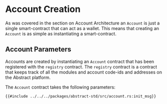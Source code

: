 # Account Creation

As was covered in the section on Account Architecture an `Account` is just a single smart-contract that can act as a wallet. This means that creating an `Account` is as simple as instantiating a smart-contract.

## Account Parameters

Accounts are created by instantiating an `Account` contract that has been registered with the `registry` contract. The `registry` contract is a contract that keeps track of all the modules and account code-ids and addresses on the Abstract platform.

The `Account` contract takes the following parameters:

```rust,ignore
{{#include ../../../packages/abstract-std/src/account.rs:init_msg}}
```

